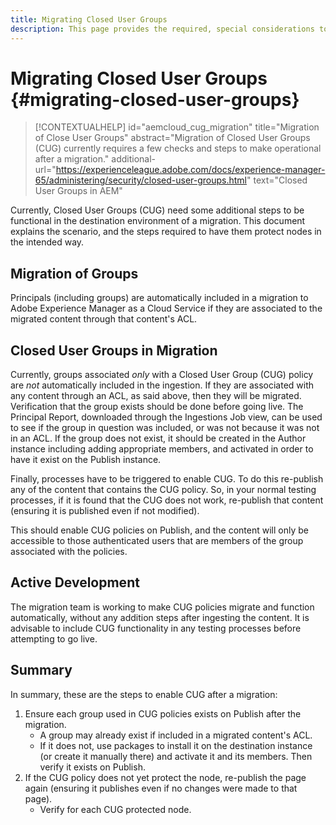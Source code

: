 ```yaml
---
title: Migrating Closed User Groups
description: This page provides the required, special considerations to enable Closed User Groups after migrating content to Adobe Experience Manager as a Cloud Service.
---
```

# Migrating Closed User Groups {#migrating-closed-user-groups}

>[!CONTEXTUALHELP]
>id="aemcloud_cug_migration"
>title="Migration of Close User Groups"
>abstract="Migration of Closed User Groups (CUG) currently requires a few checks and steps to make operational after a migration."
>additional-url="https://experienceleague.adobe.com/docs/experience-manager-65/administering/security/closed-user-groups.html" text="Closed User Groups in AEM"

Currently, Closed User Groups (CUG) need some additional steps to be functional in the destination environment of a migration.  This document
explains the scenario, and the steps required to have them protect nodes in the intended way.

## Migration of Groups

Principals (including groups) are automatically included in a migration to Adobe Experience Manager as a Cloud Service if they are
associated to the migrated content through that content's ACL. 

## Closed User Groups in Migration

Currently, groups associated *only* with a Closed User Group (CUG) policy are *not* automatically included in the ingestion. If they are
associated with any content through an ACL, as said above, then they will be migrated. Verification that the group exists should be done before
going live. The Principal Report, downloaded through the Ingestions Job view, can be used to see if the group in question was included, or was not
because it was not in an ACL. If the group does not exist, it should be created in the Author instance including adding appropriate members, and
activated in order to have it exist on the Publish instance.

Finally, processes have to be triggered to enable CUG. To do this re-publish any of the content that contains the CUG policy. So, in your normal
testing processes, if it is found that the CUG does not work, re-publish that content (ensuring it is published even if not modified).

This should enable CUG policies on Publish, and the content will only be accessible to those authenticated users that are members of the group
associated with the policies.

## Active Development

The migration team is working to make CUG policies migrate and function automatically, without any addition steps after ingesting the content.
It is advisable to include CUG functionality in any testing processes before attempting to go live.

## Summary

In summary, these are the steps to enable CUG after a migration:

1. Ensure each group used in CUG policies exists on Publish after the migration.
   - A group may already exist if included in a migrated content's ACL.
   - If it does not, use packages to install it on the destination instance (or create it manually there) and activate it and its members. Then verify it exists on Publish.
1. If the CUG policy does not yet protect the node, re-publish the page again (ensuring it publishes even if no changes were made to that page).
   - Verify for each CUG protected node.
